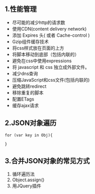 ## 1.性能管理
- 尽可能的减少http的请求数
- 使用CDN(content delivery network)
- 添加 Expires 头( 或者 Cache-control )
- Gzip组件缓存技术
- 将css样式放在页面的上方
- 将脚本移动到底部（包括内联的）
- 避免在css中使用expressions
- 将 javascript 和 css 独立成外部文件。
- 减少dns查询
- 压缩JavaScript和css文件(包括内联的)
- 避免跳转redirect
- 移除重复的脚本
- 配置ETags
- 缓存ajax请求

## 2.JSON对象遍历
```
for (var key in Obj){

}
```
## 3.合并JSON对象的常见方式
1. 循环遍历法
2. Object.assign() 
3. 用JQuery插件





